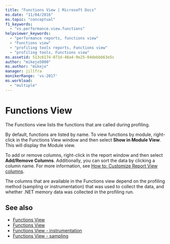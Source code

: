 ```yaml
---
title: "Functions View | Microsoft Docs"
ms.date: "11/04/2016"
ms.topic: "conceptual"
f1_keywords:
  - "vs.performance.view.functions"
helpviewer_keywords:
  - "performance reports, functions view"
  - "Functions view"
  - "profiling tools reports, Functions view"
  - "profiling tools, Functions view"
ms.assetid: 513c6174-071d-48a4-9e25-04debbb63e5c
author: "mikejo5000"
ms.author: "mikejo"
manager: jillfra
monikerRange: 'vs-2017'
ms.workload:
  - "multiple"
---
```

# Functions View
The Functions view lists the functions that are called during profiling.

 By default, functions are listed by name. To view functions by module, right-click in the Functions View window and then select **Show in Module View**. This will display the Module view.

 To add or remove columns, right-click in the report window and then select **Add/Remove Columns**. Additionally, you can sort the data by clicking a column name. For more information, see [How to: Customize Report View columns](../profiling/how-to-customize-report-view-columns.md).

 The columns that are available in the Functions view depend on the profiling method (sampling or instrumentation) that was used to collect the data, and whether .NET memory data was collected in the profiling run.

## See also
- [Functions View](../profiling/functions-view-sampling-data.md)
- [Functions View](../profiling/functions-view-instrumentation-data.md)
- [Functions View - instrumentation](../profiling/functions-view-dotnet-memory-instrumentation-data.md)
- [Functions View - sampling](../profiling/functions-view-dotnet-memory-sampling-data.md)
